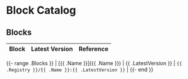 # Block Catalog

## Blocks 

| Block  | Latest Version  |  Reference |
|---|---|---|
{{- range .Blocks }}
| [{{ .Name }}]({{ .Name }}) | {{ .LatestVersion }}  | `{{ .Registry }}/{{ .Name }}:{{ .LatestVersion }}` |
{{- end }}
